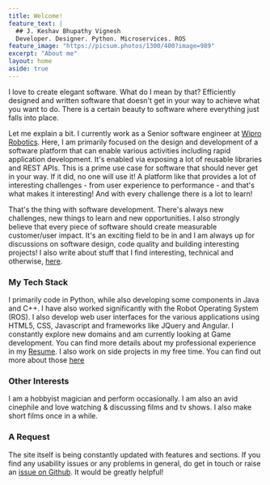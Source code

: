```yaml
---
title: Welcome!
feature_text: |
  ## J. Keshav Bhupathy Vignesh
  Developer. Designer. Python. Microservices. ROS
feature_image: "https://picsum.photos/1300/400?image=989"
excerpt: "About me"
layout: home
aside: true
---
```

I love to create elegant software. What do I mean by that? Efficiently designed and written software that doesn't get in your way to achieve what you want to do. There is a certain beauty to software where everything just falls into place. 

Let me explain a bit. I currently work as a Senior software engineer at [Wipro Robotics](https://www.wipro.com/en-IN/innovation/robotics/). Here, I am primarily focused on the design and development of a software platform that can enable various activities including rapid application development. It's enabled via exposing a lot of reusable libraries and REST APIs. This is a prime use case for software that should never get in your way. If it did, no one will use it!  A platform like that provides a lot of interesting challenges - from user experience to performance - and that's what makes it interesting! And with every challenge there is a lot to learn!

That's the thing with software development. There's always new challenges, new things to learn and new opportunities. I also strongly believe that every piece of software should create measurable customer/user impact. It's an exciting field to be in and I am always up for discussions on software design, code quality and building interesting projects! I also write about stuff that I find interesting, technical and otherwise, [here](/blog).

### My Tech Stack
I primarily code in Python, while also developing some components in Java and C++. I have also worked significantly with the Robot Operating System (ROS). I also develop web user interfaces for the various applications using HTML5, CSS, Javascript and frameworks like JQuery and Angular. I constantly explore new domains and am currently looking at Game development. You can find more details about my professional experience in my [Resume](/CV/J_Keshav_Bhupathy_Vignesh_Resume.pdf). I also work on side projects in my free time. You can find out more about those [here](/personal-projects)

### Other Interests
I am a hobbyist magician and perform occasionally. I am also an avid cinephile and love watching & discussing films and tv shows. I also make short films once in a while.

### A Request
The site itself is being constantly updated with features and sections. If you find any usability issues or any problems in general, do get in touch or raise an [issue on Github](https://github.com/jkeshav-bvignesh/jkeshav-bvignesh.github.io/issues). It would be greatly helpful!
